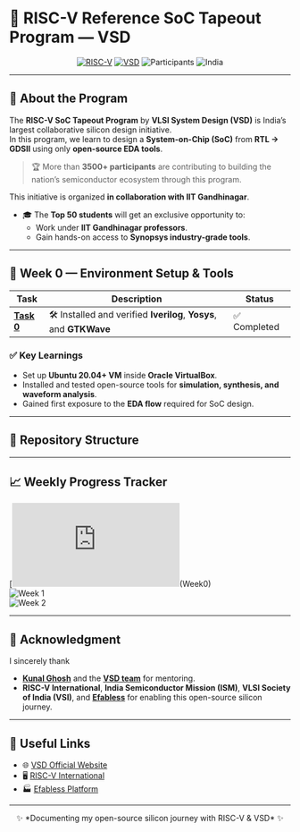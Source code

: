 # 🚀 RISC-V Reference SoC Tapeout Program — VSD

<div align="center">

[![RISC-V](https://img.shields.io/badge/RISC--V-SoC%20Tapeout-blue?style=for-the-badge&logo=riscv)](https://riscv.org/)
[![VSD](https://img.shields.io/badge/VSD-Program-orange?style=for-the-badge)](https://vsdiat.vlsisystemdesign.com/)
![Participants](https://img.shields.io/badge/Participants-3500+-success?style=for-the-badge)
![India](https://img.shields.io/badge/Made%20in-India-saffron?style=for-the-badge)

</div>

---

## 📖 About the Program
The **RISC-V SoC Tapeout Program** by **VLSI System Design (VSD)** is India’s largest collaborative silicon design initiative.  
In this program, we learn to design a **System-on-Chip (SoC)** from **RTL → GDSII** using only **open-source EDA tools**.  

> 🏆 More than **3500+ participants** are contributing to building the nation’s semiconductor ecosystem through this program.  

This initiative is organized **in collaboration with IIT Gandhinagar**.  
- 🎓 The **Top 50 students** will get an exclusive opportunity to:  
  - Work under **IIT Gandhinagar professors**.  
  - Gain hands-on access to **Synopsys industry-grade tools**. 

---

## 📅 Week 0 — Environment Setup & Tools

| Task | Description | Status |
|------|-------------|---------|
| [**Task 0**](Week0/Task0/README.md) | 🛠 Installed and verified **Iverilog**, **Yosys**, and **GTKWave** | ✅ Completed |

### ✅ Key Learnings
- Set up **Ubuntu 20.04+ VM** inside **Oracle VirtualBox**.  
- Installed and tested open-source tools for **simulation, synthesis, and waveform analysis**.  
- Gained first exposure to the **EDA flow** required for SoC design.  

---

## 📂 Repository Structure

---

## 📈 Weekly Progress Tracker

[![Week0](https://github.com/Nirbhay1909/Nirbhay_VSD-Tapeout-Program/blob/main/Week0/Readme.md)(Week0)  
![Week 1](https://img.shields.io/badge/Week%201-Coming%20Soon-lightgrey?style=flat-square)  
![Week 2](https://img.shields.io/badge/Week%202-Upcoming-lightgrey?style=flat-square)  

---

## 🙏 Acknowledgment
I sincerely thank  
- [**Kunal Ghosh**](https://github.com/kunalg123) and the [**VSD team**](https://vsdiat.vlsisystemdesign.com/) for mentoring.  
- **RISC-V International**, **India Semiconductor Mission (ISM)**, **VLSI Society of India (VSI)**, and [**Efabless**](https://github.com/efabless) for enabling this open-source silicon journey.  

---

## 🔗 Useful Links

- 🌐 [VSD Official Website](https://vsdiat.vlsisystemdesign.com/)  
- 🖥 [RISC-V International](https://riscv.org/)  
- 🏭 [Efabless Platform](https://efabless.com/)  

---

<p align="center">
✨ *Documenting my open-source silicon journey with RISC-V & VSD* ✨
</p>
